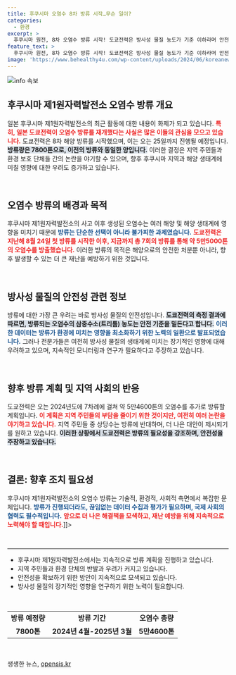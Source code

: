 ```yaml
---
title: 후쿠시마 오염수 8차 방류 시작…무슨 일이?
categories:
  - 환경
excerpt: >
  후쿠시마 원전, 8차 오염수 방류 시작! 도쿄전력은 방사성 물질 농도가 기준 이하라며 안전성을 주장하는데... 진실은 무엇일까? 이 사태의 전말을 확인하세요!
feature_text: >
  후쿠시마 원전, 8차 오염수 방류 시작! 도쿄전력은 방사성 물질 농도가 기준 이하라며 안전성을 주장하는데... 진실은 무엇일까? 이 사태의 전말을 확인하세요!
image: 'https://www.behealthy4u.com/wp-content/uploads/2024/06/koreanews.jpg'
---
```


<p><img src="https://www.behealthy4u.com/wp-content/uploads/2024/06/koreanews.jpg" alt="info 속보" /></p>

<h2 data-ke-size="size26">후쿠시마 제1원자력발전소 오염수 방류 개요</h2>

<p data-ke-size="size16">일본 후쿠시마 제1원자력발전소의 최근 활동에 대한 내용이 화제가 되고 있습니다. <b><span style="color: #ee2323;">특히, 일본 도쿄전력이 오염수 방류를 재개했다는 사실은 많은 이들의 관심을 모으고 있습니다.</span></b> 도쿄전력은 8차 해양 방류를 시작했으며, 이는 오는 25일까지 진행될 예정입니다. <b><span style="background-color: #21538527;">방류량은 7800톤으로, 이전의 방류와 동일한 양입니다.</span></b> 이러한 결정은 지역 주민들과 환경 보호 단체들 간의 논란을 야기할 수 있으며, 향후 후쿠시마 지역과 해양 생태계에 미칠 영향에 대한 우려도 증가하고 있습니다.</p>

<p data-ke-size="size16">&nbsp;</p>

<h2 data-ke-size="size26">오염수 방류의 배경과 목적</h2>

<p data-ke-size="size16">후쿠시마 제1원자력발전소의 사고 이후 생성된 오염수는 여러 해양 및 해양 생태계에 영향을 미치기 때문에 <b><span style="color: #1a5490;">방류는 단순한 선택이 아니라 불가피한 과제였습니다.</span></b> <b><span style="color: #ee2323;">도쿄전력은 지난해 8월 24일 첫 방류를 시작한 이후, 지금까지 총 7회의 방류를 통해 약 5만5000톤의 오염수를 방출했습니다.</span></b> 이러한 방류의 목적은 해양으로의 안전한 처분뿐 아니라, 향후 발생할 수 있는 더 큰 재난을 예방하기 위한 것입니다. </p>

<p data-ke-size="size16">&nbsp;</p>

<h2 data-ke-size="size26">방사성 물질의 안전성 관련 정보</h2>

<p data-ke-size="size16">방류에 대한 가장 큰 우려는 바로 방사성 물질의 안전성입니다. <b><span style="background-color: #21538527;">도쿄전력의 측정 결과에 따르면, 방류되는 오염수의 삼중수소(트리튬) 농도는 안전 기준을 밑돈다고 합니다.</span></b> <b><span style="color: #1a5490;">이러한 데이터는 방류가 환경에 미치는 영향을 최소화하기 위한 노력의 일환으로 발표되었습니다.</span></b> 그러나 전문가들은 여전히 방사성 물질의 생태계에 미치는 장기적인 영향에 대해 우려하고 있으며, 지속적인 모니터링과 연구가 필요하다고 주장하고 있습니다.</p>

<p data-ke-size="size16">&nbsp;</p>

<h2 data-ke-size="size26">향후 방류 계획 및 지역 사회의 반응</h2>

<p data-ke-size="size16">도쿄전력은 오는 2024년도에 7차례에 걸쳐 약 5만4600톤의 오염수를 추가로 방류할 계획입니다. <b><span style="color: #ee2323;">이 계획은 지역 주민들의 부담을 줄이기 위한 것이지만, 여전히 여러 논란을 야기하고 있습니다.</span></b> 지역 주민들 중 상당수는 방류에 반대하며, 더 나은 대안이 제시되기를 원하고 있습니다. <b><span style="background-color: #21538527;">이러한 상황에서 도쿄전력은 방류의 필요성을 강조하며, 안전성을 주장하고 있습니다.</span></b></p>

<p data-ke-size="size16">&nbsp;</p>

<h2 data-ke-size="size26">결론: 향후 조치 필요성</h2>

<p data-ke-size="size16">후쿠시마 제1원자력발전소의 오염수 방류는 기술적, 환경적, 사회적 측면에서 복잡한 문제입니다. <b><span style="color: #1a5490;">방류가 진행되더라도, 끊임없는 데이터 수집과 평가가 필요하며, 국제 사회의 협력도 필수적입니다.</span></b> <b><span style="color: #ee2323;">앞으로 더 나은 해결책을 모색하고, 재난 예방을 위해 지속적으로 노력해야 할 때입니다.</span></b>]]></p>

<p data-ke-size="size16">&nbsp;</p>

<hr />

<ul>
<li>후쿠시마 제1원자력발전소에서는 지속적으로 방류 계획을 진행하고 있습니다.</li>
<li>지역 주민들과 환경 단체의 반발과 우려가 커지고 있습니다.</li>
<li>안전성을 확보하기 위한 방안이 지속적으로 모색되고 있습니다.</li>
<li>방사성 물질의 장기적인 영향을 연구하기 위한 노력이 필요합니다.</li>
</ul>

<p data-ke-size="size16">&nbsp;</p>

<table style="width: 100%;">
    <tr>
        <td style="text-align: center; height: 17px;"><b>방류 예정량</b></td>
        <td style="text-align: center; height: 17px;"><b>방류 기간</b></td>
        <td style="text-align: center; height: 17px;"><b>오염수 총량</b></td>
    </tr>
    <tr>
        <td style="text-align: center; height: 17px;"><b>7800톤</b></td>
        <td style="text-align: center; height: 17px;"><b>2024년 4월-2025년 3월</b></td>
        <td style="text-align: center; height: 17px;"><b>5만4600톤</b></td>
    </tr>
</table>

<p data-ke-size="size16">&nbsp;</p>
생생한 뉴스, <a href="https://opensis.kr" rel="dofollow">opensis.kr</a>


